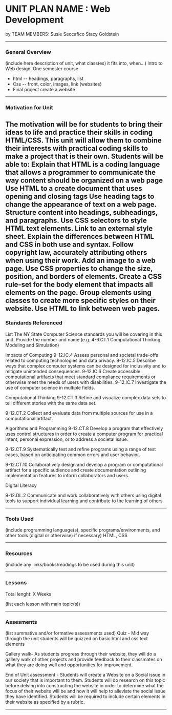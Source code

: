 # UNIT PLAN NAME : Web Development
by TEAM MEMBERS: Susie Seccafico Stacy Goldstein

-----

### General Overview
(include here description of unit, what class(es) it fits into, when...)
Intro to Web design. One semester course
- html -- headings, paragraphs, list
- Css -- front, color, images, link (websites)
- Final project create a website


---

### Motivation for Unit

The motivation will be for students to bring their ideas to life and practice their skills in coding HTML/CSS. This unit will allow them to combine their interests with practical coding skills to make a project that is their own. 
Students will be able to:
Explain that HTML is a coding language that allows a programmer to communicate the way content should be organized on a web page
Use HTML to a create document that uses opening and closing tags 
Use heading tags to change the appearance of text on a web page.
Structure content into headings, subheadings, and paragraphs.
Use CSS selectors to style HTML text elements.
Link to an external style sheet.
Explain the differences between HTML and CSS in both use and syntax.
Follow copyright law, accurately attributing others when using their work.
Add an image to a web page.
Use CSS properties to change the size, position, and borders of elements.
Create a CSS rule-set for the body element that impacts all elements on the page.
Group elements using classes to create more specific styles on their website.
Use HTML to link between web pages.
---

### Standards Referenced
List The NY State Computer Science standards you will be covering in this unit. Provide the number and name (e.g. 4-6.CT.1 Computational Thinking, Modeling and Simulation)

Impacts of Computing
9-12.IC.4 Assess personal and societal trade-offs related to computing technologies and data privacy. 
9-12.IC.5 Describe ways that complex computer systems can be designed for inclusivity and to mitigate unintended consequences. 
9-12.IC.6 Create accessible computational artifacts that meet standard compliance requirements or otherwise meet the needs of users with disabilities.
9-12.IC.7 Investigate the use of computer science in multiple fields. 

Computational Thinking
9-12.CT.3 Refine and visualize complex data sets to tell different stories with the same data set. 

9-12.CT.2 Collect and evaluate data from multiple sources for use in a computational artifact.

Algorithms and Programming
9-12.CT.8 Develop a program that effectively uses control structures in order to create a computer program for practical intent, personal expression, or to address a societal issue.

9-12.CT.9 Systematically test and refine programs using a range of test cases, based on anticipating common errors and user behavior.

9-12.CT.10 Collaboratively design and develop a program or computational artifact for a specific audience and create documentation outlining implementation features to inform collaborators and users.

Digital Literacy 

9-12.DL.2 Communicate and work collaboratively with others using digital tools to support individual learning and contribute to the learning of others.


---

### Tools Used
(include programming language(s), specific programs/environments, and other tools (digital or otherwise) if necessary)
HTML, CSS

---

### Resources
(include any links/books/readings to be used during this unit)

---

### Lessons
Total lenght: X Weeks

(list each lesson with main topic(s))

---

### Assesments
(list summative and/or formative assessments used)
Quiz - Mid way through the unit students will be quizzed on basic html and css text elements

Gallery walk- As students progress through their website, they will do a gallery walk of other projects and provide feedback to their classmates on what they are doing well and opportunities for improvement.

End of Unit assessment - Students will create a Website on a Social issue in our society that is important to them. Students will do research on this topic before delving into constructing the website in order to determine what the focus of their website will be and how it will help to alleviate the social issue they have identified. Students will be required to include certain elements in their website as specified by a rubric. 


---
